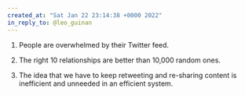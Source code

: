 ```yaml
---
created_at: "Sat Jan 22 23:14:38 +0000 2022"
in_reply_to: @leo_guinan
---
```


1. People are overwhelmed by their Twitter feed.

2. The right 10 relationships are better than 10,000 random ones.

3. The idea that we have to keep retweeting and re-sharing content is inefficient and unneeded in an efficient system.